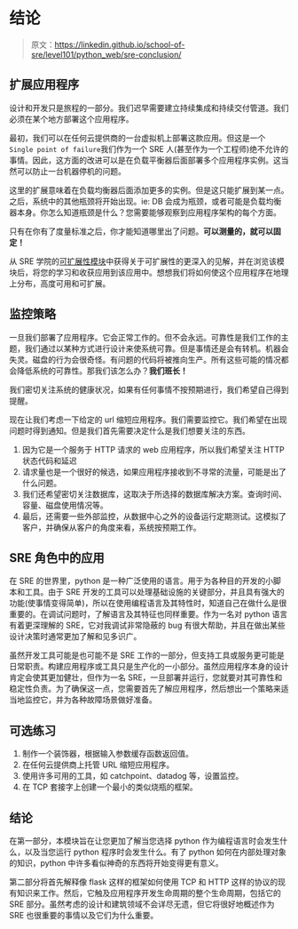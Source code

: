 # 结论

> 原文：<https://linkedin.github.io/school-of-sre/level101/python_web/sre-conclusion/>

## 扩展应用程序

设计和开发只是旅程的一部分。我们迟早需要建立持续集成和持续交付管道。我们必须在某个地方部署这个应用程序。

最初，我们可以在任何云提供商的一台虚拟机上部署这款应用。但这是一个`Single point of failure`我们作为一个 SRE 人(甚至作为一个工程师)绝不允许的事情。因此，这方面的改进可以是在负载平衡器后面部署多个应用程序实例。这当然可以防止一台机器停机的问题。

这里的扩展意味着在负载均衡器后面添加更多的实例。但是这只能扩展到某一点。之后，系统中的其他瓶颈将开始出现。ie: DB 会成为瓶颈，或者可能是负载均衡器本身。你怎么知道瓶颈是什么？您需要能够观察到应用程序架构的每个方面。

只有在你有了度量标准之后，你才能知道哪里出了问题。**可以测量的，就可以固定！**

从 SRE 学院的[可扩展性模块](../../systems_design/scalability/)中获得关于可扩展性的更深入的见解，并在浏览该模块后，将您的学习和收获应用到该应用中。想想我们将如何使这个应用程序在地理上分布，高度可用和可扩展。

## 监控策略

一旦我们部署了应用程序。它会正常工作的。但不会永远。可靠性是我们工作的主题，我们通过以某种方式进行设计来使系统可靠。但是事情还是会有转机。机器会失灵。磁盘的行为会很奇怪。有问题的代码将被推向生产。所有这些可能的情况都会降低系统的可靠性。那我们该怎么办？**我们班长！**

我们密切关注系统的健康状况，如果有任何事情不按预期进行，我们希望自己得到提醒。

现在让我们考虑一下给定的 url 缩短应用程序。我们需要监控它。我们希望在出现问题时得到通知。但是我们首先需要决定什么是我们想要关注的东西。

1.  因为它是一个服务于 HTTP 请求的 web 应用程序，所以我们希望关注 HTTP 状态代码和延迟
2.  请求量也是一个很好的候选，如果应用程序接收到不寻常的流量，可能是出了什么问题。
3.  我们还希望密切关注数据库，这取决于所选择的数据库解决方案。查询时间、容量、磁盘使用情况等。
4.  最后，还需要一些外部监控，从数据中心之外的设备运行定期测试。这模拟了客户，并确保从客户的角度来看，系统按预期工作。

## SRE 角色中的应用

在 SRE 的世界里，python 是一种广泛使用的语言。用于为各种目的开发的小脚本和工具。由于 SRE 开发的工具可以处理基础设施的关键部分，并且具有强大的功能(使事情变得简单)，所以在使用编程语言及其特性时，知道自己在做什么是很重要的。在调试问题时，了解语言及其特征也同样重要。作为一名对 python 语言有着更深理解的 SRE，它对我调试非常隐蔽的 bug 有很大帮助，并且在做出某些设计决策时通常更加了解和见多识广。

虽然开发工具可能是也可能不是 SRE 工作的一部分，但支持工具或服务更可能是日常职责。构建应用程序或工具只是生产化的一小部分。虽然应用程序本身的设计肯定会使其更加健壮，但作为一名 SRE，一旦部署并运行，您就要对其可靠性和稳定性负责。为了确保这一点，您需要首先了解应用程序，然后想出一个策略来适当地监控它，并为各种故障场景做好准备。

## 可选练习

1.  制作一个装饰器，根据输入参数缓存函数返回值。
2.  在任何云提供商上托管 URL 缩短应用程序。
3.  使用许多可用的工具，如 catchpoint、datadog 等，设置监控。
4.  在 TCP 套接字上创建一个最小的类似烧瓶的框架。

## 结论

在第一部分，本模块旨在让您更加了解当您选择 python 作为编程语言时会发生什么，以及当您运行 python 程序时会发生什么。有了 python 如何在内部处理对象的知识，python 中许多看似神奇的东西将开始变得更有意义。

第二部分将首先解释像 flask 这样的框架如何使用 TCP 和 HTTP 这样的协议的现有知识来工作。然后，它触及应用程序开发生命周期的整个生命周期，包括它的 SRE 部分。虽然考虑的设计和建筑领域不会详尽无遗，但它将很好地概述作为 SRE 也很重要的事情以及它们为什么重要。